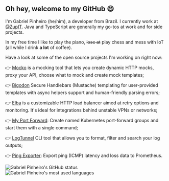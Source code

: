 ## Oh hey, welcome to my GitHub 😄

I'm Gabriel Pinheiro (he/him), a developer from Brazil. I currently work at [@ZupIT](https://github.com/ZupIT/). Java and TypeScript are generally my go-tos at work and for side projects.

In my free time I like to play the piano, ~~lose at~~ play chess and mess with IoT (all while I drink **a lot** of coffee).

Have a look at some of the open source projects I'm working on right now:

👉 [Mocko](https://mocko.dev/) is a mocking tool that lets you create dynamic HTTP mocks, proxy your API, choose what to mock and create mock templates;

👉 [Bigodon](https://github.com/gabriel-pinheiro/bigodon) Secure Handlebars (Mustache) templating for user-provided templates with async helpers support and human-friendly parsing errors;

👉 [Elba](https://github.com/gabriel-pinheiro/elba-balancer) is a customizable HTTP load balancer aimed at retry options and monitoring. It's ideal for integrations behind unstable VPNs or networks;

👉 [My Port Forward](https://github.com/gabriel-pinheiro/my-port-forward): Create named Kubernetes port-forward groups and start them with a single command;

👉 [LogTunnel](https://github.com/gabriel-pinheiro/logtunnel) CLI tool that allows you to format, filter and search your log outputs;

👉 [Ping Exporter](https://github.com/gabriel-pinheiro/ping-exporter): Export ping (ICMP) latency and loss data to Prometheus.

![Gabriel Pinheiro's GitHub status](https://github-readme-stats.vercel.app/api/?username=gabriel-pinheiro&count_private=true&show_icons=true&theme=dark)
![Gabriel Pinheiro's most used languages](https://github-readme-stats.vercel.app/api/top-langs?username=gabriel-pinheiro&theme=dark&layout=compact)
